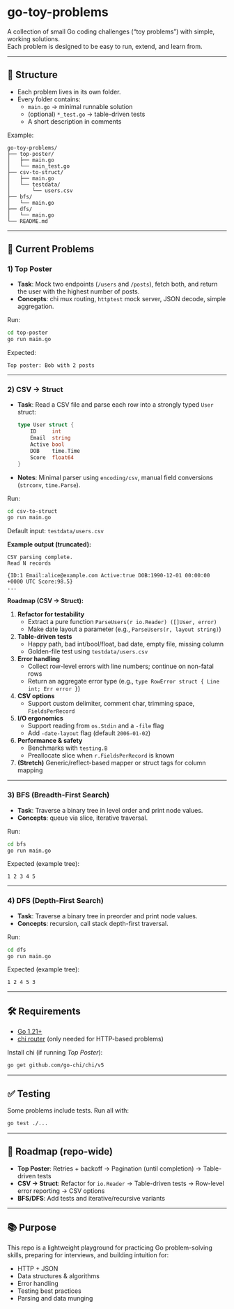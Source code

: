 # go-toy-problems

A collection of small Go coding challenges (“toy problems”) with simple, working solutions.  
Each problem is designed to be easy to run, extend, and learn from.

---

## 📂 Structure

- Each problem lives in its own folder.
- Every folder contains:
  - `main.go` → minimal runnable solution
  - (optional) `*_test.go` → table-driven tests
  - A short description in comments

Example:

```
go-toy-problems/
├── top-poster/
│   ├── main.go
│   └── main_test.go
├── csv-to-struct/
│   ├── main.go
│   └── testdata/
│       └── users.csv
├── bfs/
│   └── main.go
├── dfs/
│   └── main.go
└── README.md
```

---

## 🚀 Current Problems

### 1) Top Poster

- **Task**: Mock two endpoints (`/users` and `/posts`), fetch both, and return the user with the highest number of posts.
- **Concepts**: chi mux routing, `httptest` mock server, JSON decode, simple aggregation.

Run:

```bash
cd top-poster
go run main.go
```

Expected:

```
Top poster: Bob with 2 posts
```

---

### 2) CSV → Struct

- **Task**: Read a CSV file and parse each row into a strongly typed `User` struct:
  ```go
  type User struct {
      ID     int
      Email  string
      Active bool
      DOB    time.Time
      Score  float64
  }
  ```
- **Notes**: Minimal parser using `encoding/csv`, manual field conversions (`strconv`, `time.Parse`).

Run:

```bash
cd csv-to-struct
go run main.go
```

Default input: `testdata/users.csv`

**Example output (truncated):**

```
CSV parsing complete.
Read N records

{ID:1 Email:alice@example.com Active:true DOB:1990-12-01 00:00:00 +0000 UTC Score:98.5}
...
```

**Roadmap (CSV → Struct):**

1. **Refactor for testability**
   - Extract a pure function `ParseUsers(r io.Reader) ([]User, error)`
   - Make date layout a parameter (e.g., `ParseUsers(r, layout string)`)
2. **Table-driven tests**
   - Happy path, bad int/bool/float, bad date, empty file, missing column
   - Golden-file test using `testdata/users.csv`
3. **Error handling**
   - Collect row-level errors with line numbers; continue on non-fatal rows
   - Return an aggregate error type (e.g., `type RowError struct { Line int; Err error }`)
4. **CSV options**
   - Support custom delimiter, comment char, trimming space, `FieldsPerRecord`
5. **I/O ergonomics**
   - Support reading from `os.Stdin` and a `-file` flag
   - Add `-date-layout` flag (default `2006-01-02`)
6. **Performance & safety**
   - Benchmarks with `testing.B`
   - Preallocate slice when `r.FieldsPerRecord` is known
7. **(Stretch)** Generic/reflect-based mapper or struct tags for column mapping

---

### 3) BFS (Breadth-First Search)

- **Task**: Traverse a binary tree in level order and print node values.
- **Concepts**: queue via slice, iterative traversal.

Run:

```bash
cd bfs
go run main.go
```

Expected (example tree):

```
1 2 3 4 5
```

---

### 4) DFS (Depth-First Search)

- **Task**: Traverse a binary tree in preorder and print node values.
- **Concepts**: recursion, call stack depth-first traversal.

Run:

```bash
cd dfs
go run main.go
```

Expected (example tree):

```
1 2 4 5 3
```

---

## 🛠️ Requirements

- [Go 1.21+](https://go.dev/dl/)
- [chi router](https://github.com/go-chi/chi) (only needed for HTTP-based problems)

Install chi (if running _Top Poster_):

```bash
go get github.com/go-chi/chi/v5
```

---

## ✅ Testing

Some problems include tests. Run all with:

```bash
go test ./...
```

---

## 🎯 Roadmap (repo-wide)

- **Top Poster**: Retries + backoff → Pagination (until completion) → Table-driven tests
- **CSV → Struct**: Refactor for `io.Reader` → Table-driven tests → Row-level error reporting → CSV options
- **BFS/DFS**: Add tests and iterative/recursive variants

---

## 📚 Purpose

This repo is a lightweight playground for practicing Go problem-solving skills, preparing for interviews, and building intuition for:

- HTTP + JSON
- Data structures & algorithms
- Error handling
- Testing best practices
- Parsing and data munging
